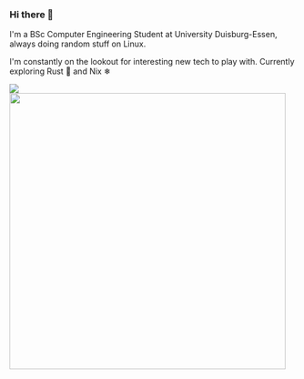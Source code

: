 ### Hi there 👋

I'm a BSc Computer Engineering Student at University Duisburg-Essen, always doing random stuff on Linux.

I'm constantly on the lookout for interesting new tech to play with. Currently exploring Rust 🦀 and Nix ❄

<a href="https://github.com/anuraghazra/github-readme-stats">
  <img align="center" src="https://github-readme-stats.vercel.app/api/top-langs/?username=horriblename&layout=compact&theme=github_dark&langs_count=8&hide=Vim%20script,Emacs%20Lisp,CMake,Makefile,Yacc,Lex" >
</a>
<a href="https://github.com/anuraghazra/github-readme-stats">
  <img align="center" width=485 src="https://github-readme-stats.vercel.app/api?username=horriblename&theme=github_dark&count_private=true&show_icons=true" />
</a>
